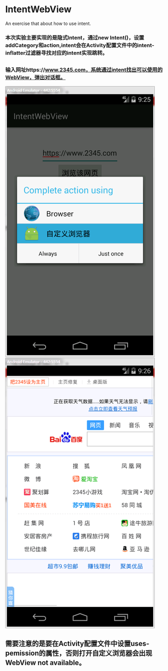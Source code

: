 # IntentWebView
An exercise that about how to use intent.

### 本次实验主要实现的是隐式Intent，通过new Intent()，设置addCategory和action,intent会在Activity配置文件中的intent-inflatter过滤器寻找对应的intent实现跳转。
##
### 输入网址https://www.2345.com，系统通过intent找出可以使用的WebView，弹出对话框。
![Alt Text](https://github.com/chenlong1232014/IntentWebView/blob/master/app/src/main/res/image/1.png?raw=true)
![Alt Text](https://github.com/chenlong1232014/IntentWebView/blob/master/app/src/main/res/image/2.png?raw=true)
## 需要注意的是要在Activity配置文件中设置uses-pemission的属性，否则打开自定义浏览器会出现WebView not available。

